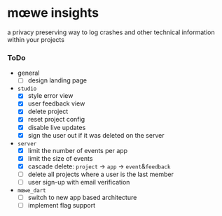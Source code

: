 # mœwe insights

a privacy preserving way to log crashes and other technical information within your projects

### ToDo
- general
    - [ ] design landing page
- `studio`
    - [x] style error view
    - [x] user feedback view
    - [x] delete project
    - [x] reset project config
    - [x] disable live updates
    - [x] sign the user out if it was deleted on the server
- `server`
    - [x] limit the number of events per app
    - [x] limit the size of events
    - [x] cascade delete: `project` -> `app` -> `event`&`feedback`
    - [ ] delete all projects where a user is the last member
    - [ ] user sign-up with email verification
- `mœwe_dart`
    - [ ] switch to new app based architecture
    - [ ] implement flag support

